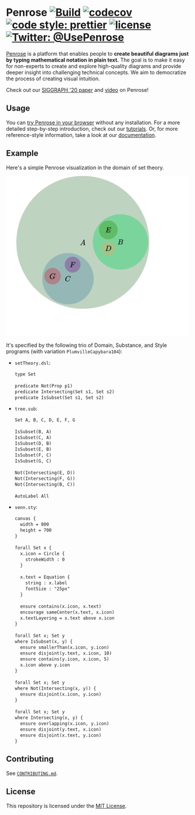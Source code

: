 # Penrose [![Build](https://github.com/penrose/penrose/actions/workflows/build.yml/badge.svg)](https://github.com/penrose/penrose/actions/workflows/build.yml) [![codecov](https://codecov.io/gh/penrose/penrose/branch/main/graph/badge.svg?token=opGTmY4rkK)](https://codecov.io/gh/penrose/penrose) [![code style: prettier](https://img.shields.io/badge/code_style-prettier-ff69b4.svg?style=flat-square)](https://github.com/prettier/prettier) [![license](https://img.shields.io/github/license/penrose/penrose)](LICENSE) [![Twitter: @UsePenrose](https://img.shields.io/twitter/follow/UsePenrose?style=social)](https://twitter.com/UsePenrose)

[Penrose](https://penrose.cs.cmu.edu/) is a platform that enables people to
**create beautiful diagrams just by typing mathematical notation in plain
text.** The goal is to make it easy for non-experts to create and explore
high-quality diagrams and provide deeper insight into challenging technical
concepts. We aim to democratize the process of creating visual intuition.

Check out our [SIGGRAPH '20 paper](https://penrose.cs.cmu.edu/siggraph20.html)
and [video](https://vimeo.com/416822487) on Penrose!

## Usage

You can [try Penrose in your browser](https://penrose.cs.cmu.edu/try/index.html)
without any installation. For a more detailed step-by-step introduction, check
out our [tutorials](https://penrose.cs.cmu.edu/docs/tutorial/welcome). Or, for
more reference-style information, take a look at our
[documentation](https://penrose.cs.cmu.edu/docs/ref).

## Example

Here's a simple Penrose visualization in the domain of set theory.

<img src="docs/assets/output.svg" width=500>

It's specified by the following trio of Domain, Substance, and Style programs
(with variation `PlumvilleCapybara104`):

- `setTheory.dsl`:

  ```
  type Set
  
  predicate Not(Prop p1)
  predicate Intersecting(Set s1, Set s2)
  predicate IsSubset(Set s1, Set s2)
  ```

- `tree.sub`:

  ```
  Set A, B, C, D, E, F, G
  
  IsSubset(B, A)
  IsSubset(C, A)
  IsSubset(D, B)
  IsSubset(E, B)
  IsSubset(F, C)
  IsSubset(G, C)
  
  Not(Intersecting(E, D))
  Not(Intersecting(F, G))
  Not(Intersecting(B, C))
  
  AutoLabel All
  ```

- `venn.sty`:

  ```
  canvas {
    width = 800
    height = 700
  }
  
  forall Set x {
    x.icon = Circle {
      strokeWidth : 0
    }
  
    x.text = Equation {
      string : x.label
      fontSize : "25px"
    }
  
    ensure contains(x.icon, x.text)
    encourage sameCenter(x.text, x.icon)
    x.textLayering = x.text above x.icon
  }
  
  forall Set x; Set y
  where IsSubset(x, y) {
    ensure smallerThan(x.icon, y.icon)
    ensure disjoint(y.text, x.icon, 10)
    ensure contains(y.icon, x.icon, 5)
    x.icon above y.icon
  }
  
  forall Set x; Set y
  where Not(Intersecting(x, y)) {
    ensure disjoint(x.icon, y.icon)
  }
  
  forall Set x; Set y
  where Intersecting(x, y) {
    ensure overlapping(x.icon, y.icon)
    ensure disjoint(y.text, x.icon)
    ensure disjoint(x.text, y.icon)
  }
  ```

## Contributing

See [`CONTRIBUTING.md`](CONTRIBUTING.md).

## License

This repository is licensed under the [MIT License](LICENSE).
